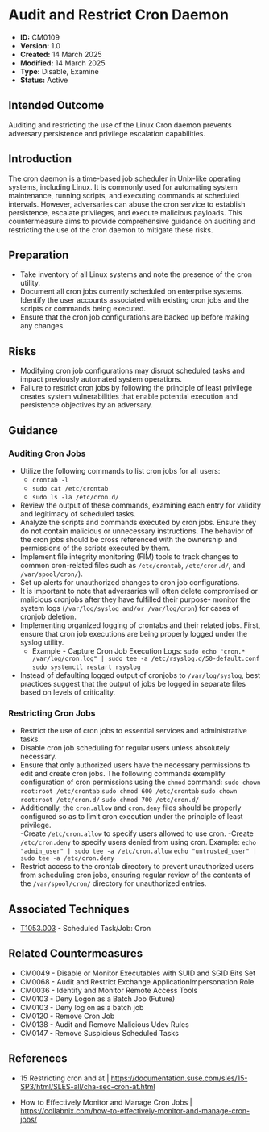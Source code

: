 # Audit and Restrict Cron Daemon

* **ID:** CM0109
* **Version:** 1.0
* **Created:** 14 March 2025
* **Modified:** 14 March 2025
* **Type:** Disable, Examine
* **Status:** Active

## Intended Outcome

Auditing and restricting the use of the Linux Cron daemon prevents adversary persistence and privilege escalation capabilities.

## Introduction

The cron daemon is a time-based job scheduler in Unix-like operating systems, including Linux. It is commonly used for automating system maintenance, running scripts, and executing commands at scheduled intervals. However, adversaries can abuse the cron service to establish persistence, escalate privileges, and execute malicious payloads. This countermeasure aims to provide comprehensive guidance on auditing and restricting the use of the cron daemon to mitigate these risks.

## Preparation

- Take inventory of all Linux systems and note the presence of the cron utility.
- Document all cron jobs currently scheduled on enterprise systems. Identify the user accounts associated with existing cron jobs and the scripts or commands being executed.
- Ensure that the cron job configurations are backed up before making any changes.

## Risks

- Modifying cron job configurations may disrupt scheduled tasks and impact previously automated system operations. 
- Failure to restrict cron jobs by following the principle of least privilege creates system vulnerabilities that enable potential execution and persistence objectives by an adversary.

## Guidance

### Auditing Cron Jobs

- Utilize the following commands to list cron jobs for all users:
	- `crontab -l`
	- `sudo cat /etc/crontab `
	- `sudo ls -la /etc/cron.d/`
- Review the output of these commands, examining each entry for validity and legitimacy of scheduled tasks.
- Analyze the scripts and commands executed by cron jobs. Ensure they do not contain malicious or unnecessary instructions. The behavior of the cron jobs should be cross referenced with the ownership and permissions of the scripts executed by them.
- Implement file integrity monitoring (FIM) tools to track changes to common cron-related files such as `/etc/crontab`, `/etc/cron.d/`, and `/var/spool/cron/`).
- Set up alerts for unauthorized changes to cron job configurations.
- It is important to note that adversaries will often delete compromised or malicious cronjobs after they have fulfilled their purpose- monitor the system logs (`/var/log/syslog and/or /var/log/cron`) for cases of cronjob deletion.
- Implementing organized logging of crontabs and their related jobs. First, ensure that cron job executions are being properly logged under the syslog utility.
	- Example - Capture Cron Job Execution Logs:
		 `sudo echo "cron.* /var/log/cron.log" | sudo tee -a /etc/rsyslog.d/50-default.conf` 
	     `sudo systemctl restart rsyslog`
- Instead of defaulting logged output of cronjobs to `/var/log/syslog`, best practices suggest that the output of jobs be logged in separate files based on levels of criticality.

### Restricting Cron Jobs

- Restrict the use of cron jobs to essential services and administrative tasks.
- Disable cron job scheduling for regular users unless absolutely necessary.
- Ensure that only authorized users have the necessary permissions to edit and create cron jobs. The following commands exemplify configuration of cron permissions using the `chmod` command:
  `sudo chown root:root /etc/crontab` 
  `sudo chmod 600 /etc/crontab` 
  `sudo chown root:root /etc/cron.d/` 
  `sudo chmod 700 /etc/cron.d/`
- Additionally, the `cron.allow` and `cron.deny` files should be properly configured so as to limit cron execution under the principle of least privilege.    
    -Create `/etc/cron.allow` to specify users allowed to use cron.
    -Create `/etc/cron.deny` to specify users denied from using cron.
    Example:
        `echo "admin_user" | sudo tee -a /etc/cron.allow` 
        `echo "untrusted_user" | sudo tee -a /etc/cron.deny`
- Restrict access to the crontab directory to prevent unauthorized users from scheduling cron jobs, ensuring regular review of the contents of the `/var/spool/cron/` directory for unauthorized entries.

## Associated Techniques

- [T1053.003](https://attack.mitre.org/techniques/T1053/003/) - Scheduled Task/Job: Cron

## Related Countermeasures

- CM0049 - Disable or Monitor Executables with SUID and SGID Bits Set
- CM0068 - Audit and Restrict Exchange ApplicationImpersonation Role
- CM0036 - Identify and Monitor Remote Access Tools
- CM0103 - Deny Logon as a Batch Job (Future)
- CM0103 - Deny log on as a batch job
- CM0120 - Remove Cron Job
- CM0138 - Audit and Remove Malicious Udev Rules
- CM0147 - Remove Suspicious Scheduled Tasks

## References

- 15 Restricting cron and at | <https://documentation.suse.com/sles/15-SP3/html/SLES-all/cha-sec-cron-at.html>

- How to Effectively Monitor and Manage Cron Jobs | <https://collabnix.com/how-to-effectively-monitor-and-manage-cron-jobs/>

